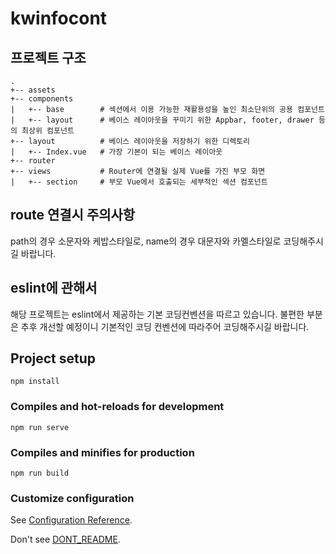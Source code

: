 # kwinfocont

## 프로젝트 구조
```
.
+-- assets
+-- components
|   +-- base        # 섹션에서 이용 가능한 재활용성을 높인 최소단위의 공용 컴포넌트
|   +-- layout      # 베이스 레이아웃을 꾸미기 위한 Appbar, footer, drawer 등의 최상위 컴포넌트
+-- layout          # 베이스 레이아웃을 저장하기 위한 디렉토리
|   +-- Index.vue   # 가장 기본이 되는 베이스 레이아웃
+-- router
+-- views           # Router에 연결될 실제 Vue를 가진 부모 화면
|   +-- section     # 부모 Vue에서 호출되는 세부적인 섹션 컴포넌트
```

## route 연결시 주의사항
path의 경우 소문자와 케밥스타일로, name의 경우 대문자와 카멜스타일로 코딩해주시길 바랍니다.

## eslint에 관해서
해당 프로젝트는 eslint에서 제공하는 기본 코딩컨벤션을 따르고 있습니다.
불편한 부분은 추후 개선할 예정이니 기본적인 코딩 컨벤션에 따라주어 코딩해주시길 바랍니다.

## Project setup
```
npm install
```

### Compiles and hot-reloads for development
```
npm run serve
```

### Compiles and minifies for production
```
npm run build
```

### Customize configuration
See [Configuration Reference](https://cli.vuejs.org/config/).

Don't see [DONT_README](DONTREADME.md).